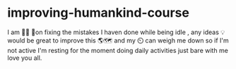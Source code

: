 # improving-humankind-course
I am 🦸‍♂️ 💪on fixing the mistakes I haven done while being idle , any ideas 💡 would be great to improve this 🌎🗺 and my ⏲️ can weigh me down so if I'm not active I'm resting for the moment doing daily activities just bare with me love you all.
